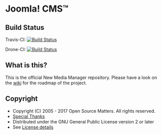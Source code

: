 Joomla! CMS™
====================

Build Status
---------------------
Travis-CI: [![Build Status](https://travis-ci.org/joomla-projects/media-manager-improvement.svg?branch=milestone1)](https://travis-ci.org/joomla-projects/media-manager-improvement)

Drone-CI: [![Build Status](http://213.160.72.75/api/badges/joomla-projects/media-manager-improvement/status.svg)](http://213.160.72.75/joomla-projects/media-manager-improvement)

What is this?
---------------------
This is the official New Media Manager repository. Please have a look on the [wiki](https://github.com/joomla-projects/media-manager-improvement/wiki) for the roadmap of the project.

Copyright
---------------------
* Copyright (C) 2005 - 2017 Open Source Matters. All rights reserved.
* [Special Thanks](https://docs.joomla.org/Joomla!_Credits_and_Thanks)
* Distributed under the GNU General Public License version 2 or later
* See [License details](https://docs.joomla.org/Joomla_Licenses)
